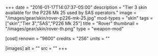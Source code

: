 +++
date = "2016-01-17T14:07:37-05:00"
description = "Tier 3 skin available for the P226 Mk 25 used by SAS operators."
image = "/images/gear/skin/rover-p226-mk-25.jpg"
mod-types = "skin"
tags = ["skin","Tier 3","SAS","P226 Mk 25"]
title = "Rover"
thumbnail = "/images/gear/skin/rover-th.png"
type = "weapon-mod"

[cost]
  renown = "9600"
  credits = "256"
  units = ""

[images]
  alt = ""
  src = ""
+++
